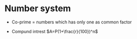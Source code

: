# Number system
- Co-prime = numbers which has only one as common factor

- Compund intrest $A=P(1+\frac{r}{100})^n$